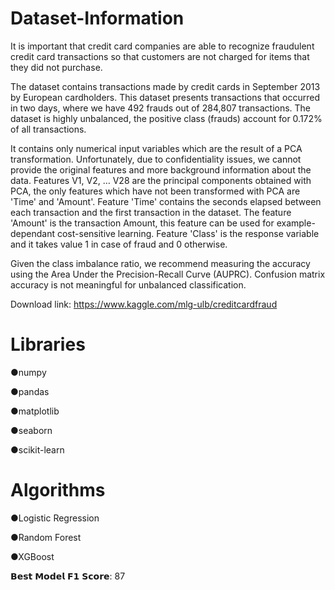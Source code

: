 # Dataset-Information

It is important that credit card companies are able to recognize fraudulent credit card transactions so that customers are not charged for items that they did not purchase.  

The dataset contains transactions made by credit cards in September 2013 by European cardholders. This dataset presents transactions that occurred in two days, where we have 492 frauds out of 284,807 transactions. The dataset is highly unbalanced, the positive class (frauds) account for 0.172% of all transactions.  

It contains only numerical input variables which are the result of a PCA transformation. Unfortunately, due to confidentiality issues, we cannot provide the original features and more background information about the data. Features V1, V2, … V28 are the principal components obtained with PCA, the only features which have not been transformed with PCA are 'Time' and 'Amount'. Feature 'Time' contains the seconds elapsed between each transaction and the first transaction in the dataset. The feature 'Amount' is the transaction Amount, this feature can be used for example-dependant cost-sensitive learning. Feature 'Class' is the response variable and it takes value 1 in case of fraud and 0 otherwise.  

Given the class imbalance ratio, we recommend measuring the accuracy using the Area Under the Precision-Recall Curve (AUPRC). Confusion matrix accuracy is not meaningful for unbalanced classification.  

Download link: https://www.kaggle.com/mlg-ulb/creditcardfraud


# Libraries

●numpy

●pandas

●matplotlib

●seaborn

●scikit-learn


# Algorithms

●Logistic Regression

●Random Forest

●XGBoost

𝗕𝗲𝘀𝘁 𝗠𝗼𝗱𝗲𝗹 𝗙𝟭 𝗦𝗰𝗼𝗿𝗲: 87
